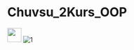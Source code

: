 # Chuvsu_2Kurs_OOP 
<img src="https://github.com/dasttalein/Chuvsu_2Kurs_OOP/tree/main/title_page/header.png" height="32"/></h1>
![1](../main/title_page/header.png)
